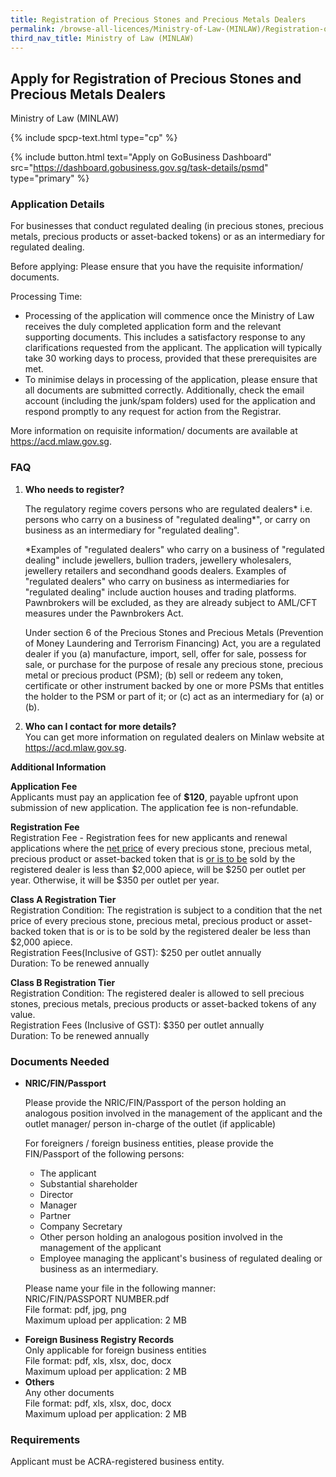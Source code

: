 ```yaml
---
title: Registration of Precious Stones and Precious Metals Dealers
permalink: /browse-all-licences/Ministry-of-Law-(MINLAW)/Registration-of-Precious-Stones-and-Precious-Metals-Dealers
third_nav_title: Ministry of Law (MINLAW)
---
```


## Apply for Registration of Precious Stones and Precious Metals Dealers

Ministry of Law (MINLAW)

{% include spcp-text.html type="cp" %}

{% include button.html text="Apply on GoBusiness Dashboard" src="https://dashboard.gobusiness.gov.sg/task-details/psmd" type="primary" %}

<H3>Application Details</H3>

<p>For businesses that conduct regulated dealing (in precious stones, precious metals, precious products or asset-backed tokens) or as an intermediary for regulated dealing.</p>
<p>Before applying: Please ensure that you have the requisite information/ documents.</p>
<p>Processing Time:
    <ul>
        <li>Processing of the application will commence once the Ministry of Law receives the duly completed application form and the relevant supporting documents. This includes a satisfactory response to any clarifications requested from the applicant. The application will typically take 30 working days to process, provided that these prerequisites are met.</li>
        <li>To minimise delays in processing of the application, please ensure that all documents are submitted correctly. Additionally, check the email account (including the junk/spam folders) used for the application and respond promptly to any request for action from the Registrar.</li>
    </ul>
</p>
<p>More information on requisite information/ documents are available at <a href="https://acd.mlaw.gov.sg/" target="_blank" rel="noopener">https://acd.mlaw.gov.sg</a>.</p>

<H3>FAQ</H3>
<ol>
    <li><strong>Who needs to register?</strong>
        <p>The regulatory regime covers persons who are regulated dealers* i.e. persons who carry on a business of "regulated dealing*", or carry on business as an intermediary for "regulated dealing".</p>
        <p>*Examples of "regulated dealers" who carry on a business of "regulated dealing" include jewellers, bullion traders, jewellery wholesalers, jewellery retailers and secondhand goods dealers. Examples of "regulated dealers" who carry on business as intermediaries for "regulated dealing" include auction houses and trading platforms. Pawnbrokers will be excluded, as they are already subject to AML/CFT measures under the Pawnbrokers Act.</p>
        <p>Under section 6 of the Precious Stones and Precious Metals (Prevention of Money Laundering and Terrorism Financing) Act, you are a regulated dealer if you (a) manufacture, import, sell, offer for sale, possess for sale, or purchase for the purpose of resale any precious stone, precious metal or precious product (PSM); (b) sell or redeem any token, certificate or other instrument backed by one or more PSMs that entitles the holder to the PSM or part of it; or (c) act as an intermediary for (a) or (b).</p>
    </li>
    <li><strong>Who can I contact for more details?</strong>
        <br>You can get more information on regulated dealers on Minlaw website at <a href="https://acd.mlaw.gov.sg/" target="_blank" rel="noopener">https://acd.mlaw.gov.sg</a>.
    </li>
</ol>

<strong>Additional Information</strong>

<p><strong>Application Fee</strong>
    <br>Applicants must pay an application fee of <strong>$120</strong>, payable upfront upon submission of new application. The application fee is non-refundable.</p>
<p><strong>Registration Fee</strong>
    <br>Registration Fee - Registration fees for new applicants and renewal applications where the <u>net price</u> of every precious stone, precious metal, precious product or asset-backed token that is <u>or is to be</u> sold by the registered dealer is less than $2,000 apiece, will be $250 per outlet per year. Otherwise, it will be $350 per outlet per year.</p>
<p><strong>Class A Registration Tier</strong>
    <br>Registration Condition: The registration is subject to a condition that the net price of every precious stone, precious metal, precious product or asset-backed token that is or is to be sold by the registered dealer be less than $2,000 apiece.
    <br>Registration Fees(Inclusive of GST): $250 per outlet annually
    <br>Duration: To be renewed annually</p>
<p><strong>Class B Registration Tier</strong>
    <br>Registration Condition: The registered dealer is allowed to sell precious stones, precious metals, precious products or asset-backed tokens of any value.
    <br>Registration Fees (Inclusive of GST): $350 per outlet annually
    <br>Duration: To be renewed annually</p>

<H3>Documents Needed</H3>

<ul>
    <li><strong>NRIC/FIN/Passport</strong>
    <p>Please provide the NRIC/FIN/Passport of the person holding an analogous position involved in the management of the applicant and the outlet manager/ person in-charge of the outlet (if applicable)</p>
    <p>For foreigners / foreign business entities, please provide the FIN/Passport of the following persons:
    <ul>
        <li>The applicant</li>
        <li>Substantial shareholder</li>
        <li>Director</li>
        <li>Manager</li>
        <li>Partner</li>
        <li>Company Secretary</li>
        <li>Other person holding an analogous position involved in the management of the applicant</li>
        <li>Employee managing the applicant's business of regulated dealing or business as an intermediary.</li>
    </ul>
    <p>Please name your file in the following manner:
        <br>NRIC/FIN/PASSPORT NUMBER.pdf
        <br>File format: pdf, jpg, png
        <br>Maximum upload per application: 2 MB</p>
    </li>
    <li><strong>Foreign Business Registry Records</strong>
        <br>Only applicable for foreign business entities
        <br>File format: pdf, xls, xlsx, doc, docx
        <br>Maximum upload per application: 2 MB
    </li>
    <li><strong>Others</strong>
        <br>Any other documents
        <br>File format: pdf, xls, xlsx, doc, docx
        <br>Maximum upload per application: 2 MB
    </li>
</ul>

<H3>Requirements</H3>

<p>Applicant must be ACRA-registered business entity.</p>
